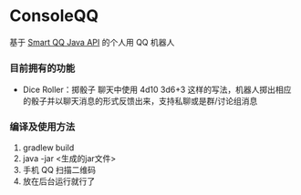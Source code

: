 # ConsoleQQ

基于 [Smart QQ Java API][1] 的个人用 QQ 机器人

### 目前拥有的功能

- Dice Roller：掷骰子
  聊天中使用 4d10 3d6+3 这样的写法，机器人掷出相应的骰子并以聊天消息的形式反馈出来，支持私聊或是群/讨论组消息

### 编译及使用方法

1. gradlew build
2. java -jar <生成的jar文件>
3. 手机 QQ 扫描二维码
4. 放在后台运行就行了

[1]: https://github.com/ScienJus/smartqq
